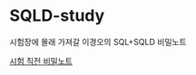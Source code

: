# SQLD-study
시험장에 몰래 가져갈 이경오의 SQL+SQLD 비밀노트

[시험 직전 비밀노트](https://github.com/hyewon218/SQLD-study/blob/main/docs/secret-note.md)